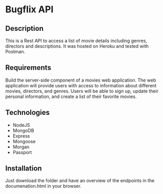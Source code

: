 # Bugflix API

## Description

This is a Rest API to access a list of movie details including genres, directors and descriptions. It was hosted on Heroku and tested with Postman.

## Requirements

Build the server-side component of a movies web application. The web application will provide users with access to information about different movies, directors, and genres. Users will be able to sign up, update their personal information, and create a list of their favorite movies.

## Technologies

- NodeJS
- MongoDB
- Express
- Mongoose
- Morgan
- Passport

## Installation

Just download the folder and have an overview of the endpoints in the documenation.html in your browser.
